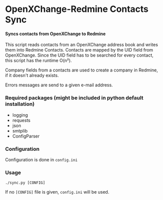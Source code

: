 OpenXChange-Redmine Contacts Sync
=======

#### Syncs contacts from OpenXChange to Redmine ####

This script reads contacts from an OpenXChange address book and writes them
into Redmine Contacts. Contacts are mapped by the UID field from OpenXChange.
Since the UID field has to be searched for every contact, this script has
the runtime O(n²).

Company fields from a contacts are used to create a company in Redmine, if 
it doesn't already exists.

Errors messages are send to a given e-mail address.

### Required packages (might be included in python default installation)

* logging
* requests
* json
* smtplib
* ConfigParser

### Configuration

Configuration is done in `config.ini`

### Usage

`./sync.py [CONFIG]`
 
 If no `[CONFIG]` file is given, `config.ini` will be used.
